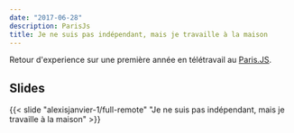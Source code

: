 ```yaml
---
date: "2017-06-28"
description: ParisJs
title: Je ne suis pas indépendant, mais je travaille à la maison
---
```


Retour d'experience sur une première année en télétravail au [Paris.JS](https://parisjs.org/meetup/2017-06-28/).    

## Slides

{{< slide "alexisjanvier-1/full-remote" "Je ne suis pas indépendant, mais je travaille à la maison" >}}
